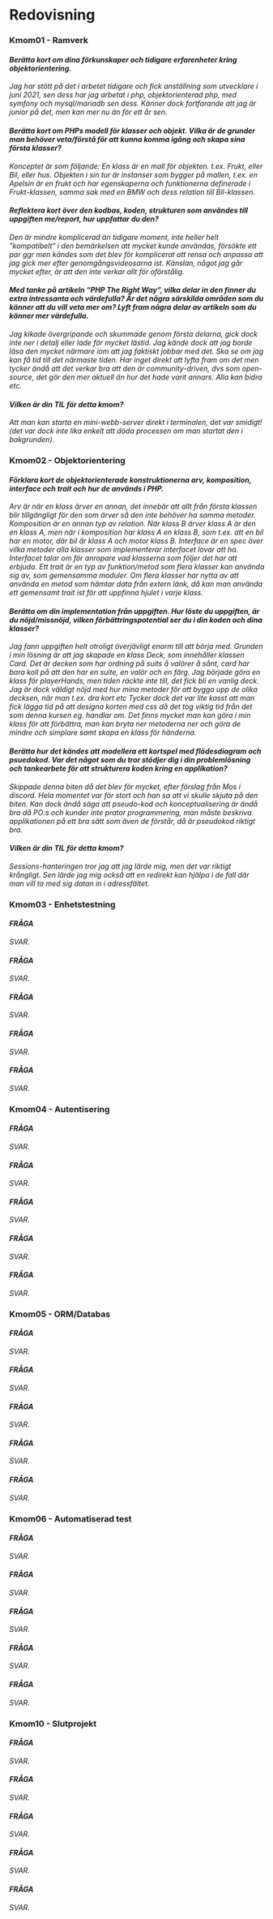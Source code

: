 Redovisning
==========================
### Kmom01 - Ramverk
  #### _Berätta kort om dina förkunskaper och tidigare erfarenheter kring objektorientering._
  *Jag har stött på det i arbetet tidigare och fick anställning som utvecklare i juni 2021, sen dess har jag arbetat i php, objektorienterad php, med symfony och mysql/mariadb sen dess. Känner dock fortfarande att jag är junior på det, men kan mer nu än för ett år sen.*
  #### _Berätta kort om PHPs modell för klasser och objekt. Vilka är de grunder man behöver veta/förstå för att kunna komma igång och skapa sina första klasser?_
  *Konceptet är som följande: En klass är en mall för objekten. t.ex. Frukt, eller Bil, eller hus. Objekten i sin tur är instanser som bygger på mallen, t.ex. en Apelsin är en frukt och har egenskaperna och funktionerna definerade i Frukt-klassen, samma sak med en BMW och dess relation till Bil-klassen.*
  #### _Reflektera kort över den kodbas, koden, strukturen som användes till uppgiften me/report, hur uppfattar du den?_
  *Den är mindre komplicerad än tidigare moment, inte heller helt "kompatibelt" i den bemärkelsen att mycket kunde användas, försökte ett par ggr men kändes som det blev för komplicerat att rensa och anpassa att jag gick mer efter genomgångsvideosarna ist. Känslan, något jag går mycket efter, är att den inte verkar allt för oförstålig.*
  #### _Med tanke på artikeln “PHP The Right Way”, vilka delar in den finner du extra intressanta och värdefulla? Är det några särskilda områden som du känner att du vill veta mer om? Lyft fram några delar av artikeln som du känner mer värdefulla._
  *Jag kikade övergripande och skummade genom första delarna, gick dock inte ner i detalj eller lade för mycket lästid. Jag kände dock att jag borde läsa den mycket närmare iom att jag faktiskt jobbar med det. Ska se om jag kan få tid till det närmaste tiden. Har inget direkt att lyfta fram om det men tycker ändå att det verkar bra att den är community-driven, dvs som open-source, det gör den mer aktuell än hur det hade varit annars. Alla kan bidra etc.*
  #### _Vilken är din TIL för detta kmom?_
  *Att man kan starta en mini-webb-server direkt i terminalen, det var smidigt! (det var dock inte lika enkelt att döda processen om man startat den i bakgrunden).*

### Kmom02 - Objektorientering
  #### _Förklara kort de objektorienterade konstruktionerna arv, komposition, interface och trait och hur de används i PHP._
  *Arv är när en klass ärver en annan, det innebär att allt från första klassen blir tillgängligt för den som ärver så den inte behöver ha samma metoder. Komposition är en annan typ av relation. När klass B ärver klass A är den en klass A, men när i komposition har klass A en klass B, som t.ex. att en bil har en motor, där bil är klass A och motor klass B.*
  *Interface är en spec över vilka metoder alla klasser som implementerar interfacet lovar att ha. Interfacet talar om för anropare vad klasserna som följer det har att erbjuda.*
  *Ett trait är en typ av funktion/metod som flera klasser kan använda sig av, som gemensamma moduler. Om flera klasser har nytta av att använda en metod som hämtar data från extern länk, då kan man använda ett gemensamt trait ist för att uppfinna hjulet i varje klass.*
  #### _Berätta om din implementation från uppgiften. Hur löste du uppgiften, är du nöjd/missnöjd, vilken förbättringspotential ser du i din koden och dina klasser?_
  *Jag fann uppgiften helt otroligt överjävligt enorm till att börja med. Grunden i min lösning är att jag skapade en klass Deck, som innehåller klassen Card. Det är decken som har ordning på suits å valörer å sånt, card har bara koll på att den har en suite, en valör och en färg.*
  *Jag började göra en klass för playerHands, men tiden räckte inte till, det fick bli en vanlig deck.*
  *Jag är dock väldigt nöjd med hur mina metoder för att bygga upp de olika decksen, när man t.ex. dra kort etc*
  *Tycker dock det var lite kasst att man fick lägga tid på att designa korten med css då det tog viktig tid från det som denna kursen eg. handlar om.*
  *Det finns mycket man kan göra i min klass för att förbättra, man kan bryta ner metoderna ner och göra de mindre och simplare samt skapa en klass för händerna.*
  #### _Berätta hur det kändes att modellera ett kortspel med flödesdiagram och psuedokod. Var det något som du tror stödjer dig i din problemlösning och tankearbete för att strukturera koden kring en applikation?_
  *Skippade denna biten då det blev för mycket, efter förslag från Mos i discord. Hela momentet var för stort och han sa att vi skulle skjuta på den biten.*
  *Kan dock ändå säga att pseudo-kod och konceptualisering är ändå bra då PO:s och kunder inte pratar programmering, man måste beskriva applikationen på ett bra sätt som även de förstår, då är pseudokod riktigt bra.*
  #### _Vilken är din TIL för detta kmom?_
  *Sessions-hanteringen tror jag att jag lärde mig, men det var riktigt krångligt. Sen lärde jag mig också att en redirekt kan hjälpa i de fall där man vill ta med sig datan in i adressfältet.*

### Kmom03 - Enhetstestning
  #### _FRÅGA_
  *SVAR.*
  #### _FRÅGA_
  *SVAR.*
  #### _FRÅGA_
  *SVAR.*
  #### _FRÅGA_
  *SVAR.*
  #### _FRÅGA_
  *SVAR.*

### Kmom04 - Autentisering
  #### _FRÅGA_
  *SVAR.*
  #### _FRÅGA_
  *SVAR.*
  #### _FRÅGA_
  *SVAR.*
  #### _FRÅGA_
  *SVAR.*
  #### _FRÅGA_
  *SVAR.*

### Kmom05 - ORM/Databas
  #### _FRÅGA_
  *SVAR.*
  #### _FRÅGA_
  *SVAR.*
  #### _FRÅGA_
  *SVAR.*
  #### _FRÅGA_
  *SVAR.*
  #### _FRÅGA_
  *SVAR.*

### Kmom06 - Automatiserad test
  #### _FRÅGA_
  *SVAR.*
  #### _FRÅGA_
  *SVAR.*
  #### _FRÅGA_
  *SVAR.*
  #### _FRÅGA_
  *SVAR.*
  #### _FRÅGA_
  *SVAR.*

### Kmom10 - Slutprojekt
  #### _FRÅGA_
  *SVAR.*
  #### _FRÅGA_
  *SVAR.*
  #### _FRÅGA_
  *SVAR.*
  #### _FRÅGA_
  *SVAR.*
  #### _FRÅGA_
  *SVAR.*
